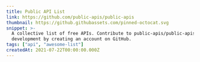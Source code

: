 ```yaml
---
title: Public API List
link: https://github.com/public-apis/public-apis
thumbnail: https://github.githubassets.com/pinned-octocat.svg
snippet: >-
  A collective list of free APIs. Contribute to public-apis/public-apis
  development by creating an account on GitHub.
tags: ["api", "awesome-list"]
createdAt: 2021-07-22T00:00:00.000Z
---
```

